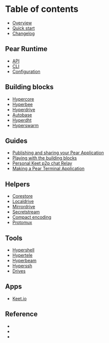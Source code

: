 # Table of contents

* [Overview](README.md)
* [Quick start](Quickstart/making-a-pear-desktop-application.md)
* [Changelog](changelog.md)

## Pear Runtime

* [API](<Pear Runtime/api.md>)
* [CLI](<Pear Runtime/cli.md>)
* [Configuration](<Pear Runtime/configuration.md>)

## Building blocks

* [Hypercore](building-blocks/hypercore.md)
* [Hyperbee](building-blocks/hyperbee.md)
* [Hyperdrive](building-blocks/hyperdrive.md)
* [Autobase](building-blocks/autobase.md)
* [Hyperdht](building-blocks/hyperdht.md)
* [Hyperswarm](building-blocks/hyperswarm.md)

## Guides

* [Publishing and sharing your Pear Application](guides/publishing-and-sharing-your-pear-app.md)
* [Playing with the building blocks](guides/playing-with-the-building-blocks.md)
* [Personal Keet p2p chat Relay](guides/personal-keet-p2p-chat-relay.md)
* [Making a Pear Terminal Application](guides/making-a-pear-terminal-app.md)

## Helpers

* [Corestore](helpers/corestore.md)
* [Localdrive](helpers/localdrive.md)
* [Mirrordrive](helpers/mirrordrive.md)
* [Secretstream](helpers/secretstream.md)
* [Compact encoding](helpers/compact-encoding.md)
* [Protomux](helpers/protomux.md)

## Tools

* [Hypershell](tools/hypershell.md)
* [Hypertele](tools/hypertele.md)
* [Hyperbeam](tools/hyperbeam.md)
* [Hyperssh](tools/hyperssh.md)
* [Drives](tools/drives.md)

## Apps

* [Keet.io](apps/keet.io.md)

## Reference

*
*
*
